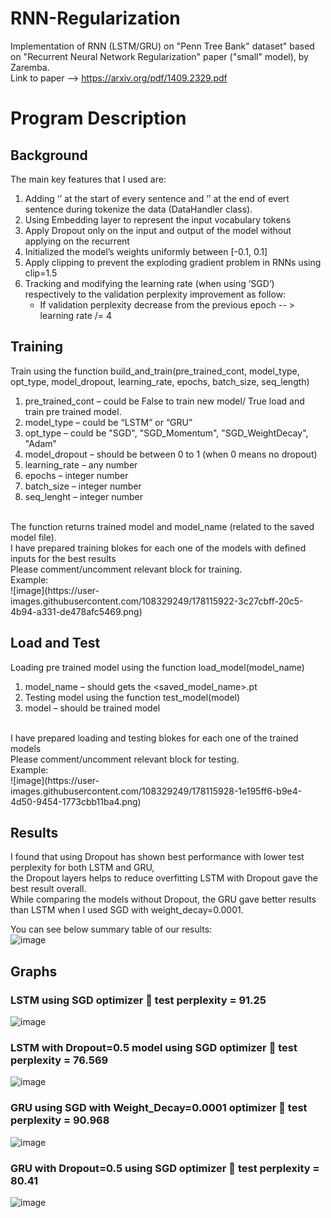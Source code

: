# RNN-Regularization
Implementation of RNN (LSTM/GRU) on "Penn Tree Bank" dataset" based on "Recurrent Neural Network Regularization" paper ("small" model), by Zaremba.<br />
Link to paper --> https://arxiv.org/pdf/1409.2329.pdf

# Program Description
## Background
The main key features that I used are:
1. Adding ‘<sos>’ at the start of every sentence and ‘<eos>’ at the end of evert sentence during tokenize the data (DataHandler class).
2. Using Embedding layer to represent the input vocabulary tokens
3. Apply Dropout only on the input and output of the model without applying on the recurrent
4. Initialized the model’s weights uniformly between [-0.1, 0.1]
5. Apply clipping to prevent the exploding gradient problem in RNNs using clip=1.5
6. Tracking and modifying the learning rate (when using ‘SGD’) respectively to the validation perplexity improvement as follow:
   - If validation perplexity decrease from the previous epoch -- > learning rate /= 4

## Training
Train using the function build_and_train(pre_trained_cont, model_type, opt_type, model_dropout, learning_rate, epochs, batch_size, seq_length)<br />
1. pre_trained_cont – could be False to train new model/ True load and train pre trained model.
2. model_type – could be “LSTM” or “GRU”
3. opt_type – could be "SGD", "SGD_Momentum", "SGD_WeightDecay", "Adam"
4. model_dropout – should be between 0 to 1 (when 0 means no dropout)
5. learning_rate – any number
6. epochs – integer number
7. batch_size – integer number
8. seq_lenght – integer number
<br />
The function returns trained model and model_name (related to the saved model file).
<br />
I have prepared training blokes for each one of the models with defined inputs for the best results<br />
Please comment/uncomment relevant block for training.<br />
Example:<br />
![image](https://user-images.githubusercontent.com/108329249/178115922-3c27cbff-20c5-4b94-a331-de478afc5469.png)

## Load and Test
Loading pre trained model using the function load_model(model_name)
<br />
1. model_name – should gets the <saved_model_name>.pt
2. Testing model using the function test_model(model)
3. model – should be trained model
<br />
I have prepared loading and testing blokes for each one of the trained models<br />
Please comment/uncomment relevant block for testing.<br />
Example:<br />
![image](https://user-images.githubusercontent.com/108329249/178115928-1e195ff6-b9e4-4d50-9454-1773cbb11ba4.png)

## Results
I found that using Dropout has shown best performance with lower test perplexity for both LSTM and GRU,<br />
the Dropout layers helps to reduce overfitting LSTM with Dropout gave the best result overall.<br />
While comparing the models without Dropout, the GRU gave better results than LSTM when I used SGD with weight_decay=0.0001.<br />

You can see below summary table of our results:<br />
![image](https://user-images.githubusercontent.com/108329249/178115110-5fd98ba5-ef90-4f88-9605-3ed1b8f8cffc.png)

## Graphs
### LSTM using SGD optimizer  test perplexity = 91.25
![image](https://user-images.githubusercontent.com/108329249/178115996-a4764e00-89e6-4cc8-a347-bcf99b9c4370.png)

### LSTM with Dropout=0.5 model using SGD optimizer  test perplexity = 76.569
![image](https://user-images.githubusercontent.com/108329249/178116012-cfe1badc-0518-4bb2-ab00-40a799e731ca.png)

### GRU using SGD with Weight_Decay=0.0001 optimizer  test perplexity = 90.968
![image](https://user-images.githubusercontent.com/108329249/178116020-2394f43a-01d4-4f92-b5f2-f1eb8debb1cb.png)

### GRU with Dropout=0.5 using SGD optimizer  test perplexity = 80.41
![image](https://user-images.githubusercontent.com/108329249/178116030-e3a3493f-4536-4981-9765-64fa4ddc761b.png)



